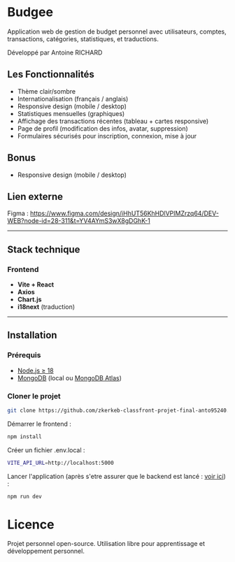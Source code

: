 
# Budgee

Application web de gestion de budget personnel avec utilisateurs, comptes, transactions, catégories, statistiques, et traductions.

Développé par Antoine RICHARD

## Les Fonctionnalités

- Thème clair/sombre
- Internationalisation (français / anglais)
- Responsive design (mobile / desktop)
- Statistiques mensuelles (graphiques)
- Affichage des transactions récentes (tableau + cartes responsive)
- Page de profil (modification des infos, avatar, suppression)
- Formulaires sécurisés pour inscription, connexion, mise à jour

## Bonus

- Responsive design (mobile / desktop)

## Lien externe

Figma : https://www.figma.com/design/iHhUT56KhHDlVPIMZrzq64/DEV-WEB?node-id=28-311&t=YV4AYmS3wX8gDGhK-1

---

## Stack technique

### Frontend

- **Vite + React**
- **Axios**
- **Chart.js**
- **i18next** (traduction)

---

## Installation

### Prérequis

- [Node.js ≥ 18](https://nodejs.org/)
- [MongoDB](https://www.mongodb.com/try/download/community) (local ou [MongoDB Atlas](https://www.mongodb.com/cloud/atlas))

### Cloner le projet

```bash
git clone https://github.com/zkerkeb-classfront-projet-final-anto95240.git
```

Démarrer le frontend :

```bash
npm install
```

Créer un fichier .env.local :
```bash
VITE_API_URL=http://localhost:5000
```

Lancer l'application (après s'etre assurer que le backend est lancé : [voir ici](https://github.com/zkerkeb-class/projet-final-back-anto95240/tree/main)) :
```bash
npm run dev
```

# Licence
Projet personnel open-source. Utilisation libre pour apprentissage et développement personnel.
